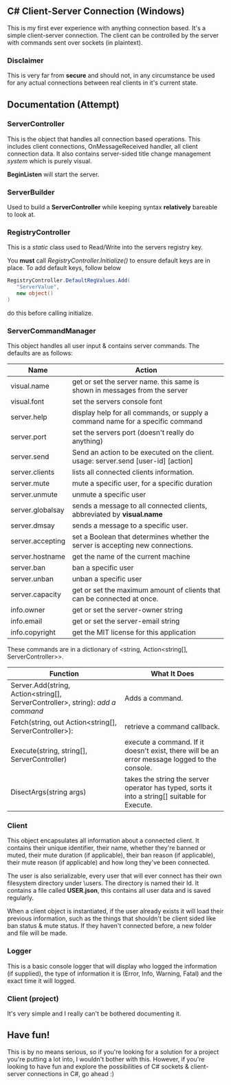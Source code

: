 ## C# Client-Server Connection (Windows)

This is my first ever experience with anything connection based. It's a simple client-server connection. The client can be controlled by the server with commands sent over sockets (in plaintext). 

### Disclaimer
This is very far from **secure** and should not, in any circumstance be used for any actual connections between real clients in it's current state.

## Documentation (Attempt)

### ServerController
This is the object that handles all connection based operations. This includes client connections, OnMessageReceived handler, all client connection data. It also contains server-sided title change management *system* which is purely visual. 

**BeginListen** will start the server.

### ServerBuilder
Used to build a **ServerController** while keeping syntax **relatively** bareable to look at.

### RegistryController
This is a *static* class used to Read/Write into the servers registry key. 

You **must** call *RegistryController.Initialize()* to ensure default keys are in place. To add default keys, follow below

```cs
RegistryController.DefaultRegValues.Add(
   "ServerValue",
   new object()
)
```
do this before calling initialize.

### ServerCommandManager
This object handles all user input & contains server commands. The defaults are as follows:

| Name | Action |
|--|--|
| visual.name | get or set the server name. this same is shown in messages from the server |
| visual.font | set the servers console font |
| server.help | display help for all commands, or supply a command name for a specific command |
| server.port | set the servers port (doesn't really do anything)
| server.send | Send an action to be executed on the client. usage: server.send [user-id] [action] 
| server.clients | lists all connected clients information. |
| server.mute | mute a specific user, for a specific duration |
| server.unmute | unmute a specific user |
| server.globalsay | sends a message to all connected clients, abbreviated by **visual.name** |
| server.dmsay | sends a message to a specific user. |
| server.accepting | set a Boolean that determines whether the server is accepting new connections. |
| server.hostname | get the name of the current machine |
| server.ban | ban a specific user |
| server.unban | unban a specific user |
| server.capacity | get or set the maximum amount of clients that can be connected at once. |
| info.owner | get or set the server-owner string |
| info.email | get or set the server-email string |
| info.copyright | get the MIT license for this application |

These commands are in a dictionary of <string, Action<string[], ServerController>>. 

| Function | What It Does |
|--|--|
| Server.Add(string, Action<string[], ServerController>, string): *add a command* | Adds a command. |
| Fetch(string, out Action<string[], ServerController>): | retrieve a command callback. |
| Execute(string, string[], ServerController) | execute a command. If it doesn't exist, there will be an error message logged to the console.
| DisectArgs(string args) | takes the string the server operator has typed, sorts it into a string[] suitable for Execute.

### Client
This object encapsulates all information about a connected client. It contains their unique identifier, their name, whether they're banned or muted, their mute duration (if applicable), their ban reason (if applicable), their mute reason (if applicable) and how long they've been connected.

The user is also serializable, every user that will ever connect has their own filesystem directory under \\users. The directory is named their Id. It contains a file called **USER.json**, this contains all user data and is saved regularly. 

When a client object is instantiated, if the user already exists it will load their previous information, such as the things that shouldn't be client sided like ban status & mute status. If they haven't connected before, a new folder and file will be made.

### Logger
This is a basic console logger that will display who logged the information (if supplied), the type of information it is (Error, Info, Warning, Fatal) and the exact time it will logged.

### Client (project)
It's very simple and I really can't be bothered documenting it. 

## Have fun!
This is by no means serious, so if you're looking for a solution for a project you're putting a lot into, I wouldn't bother with this. However, if you're looking to have fun and explore the possibilities of C# sockets & client-server connections in C#, go ahead :)
